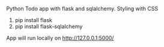 Python Todo app with flask and sqlalchemy. Styling with CSS

1. pip install flask
2. pip install flask-sqlalchemy

App will run locally on http://127.0.0.1:5000/

